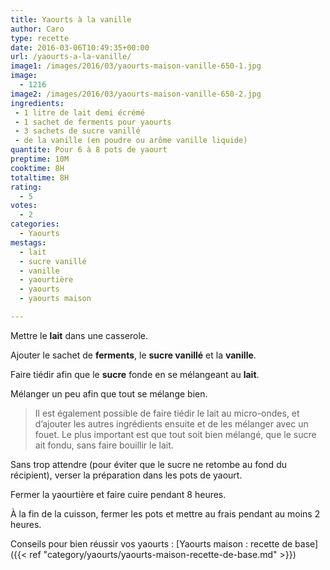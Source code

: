 ```yaml
---
title: Yaourts à la vanille
author: Caro
type: recette
date: 2016-03-06T10:49:35+00:00
url: /yaourts-a-la-vanille/
image1: /images/2016/03/yaourts-maison-vanille-650-1.jpg
image:
  - 1216
image2: /images/2016/03/yaourts-maison-vanille-650-2.jpg
ingredients:
 - 1 litre de lait demi écrémé
 - 1 sachet de ferments pour yaourts
 - 3 sachets de sucre vanillé
 - de la vanille (en poudre ou arôme vanille liquide)
quantite: Pour 6 à 8 pots de yaourt
preptime: 10M
cooktime: 8H
totaltime: 8H
rating:
  - 5
votes:
  - 2
categories:
  - Yaourts
mestags:
  - lait
  - sucre vanillé
  - vanille
  - yaourtière
  - yaourts
  - yaourts maison

---
```

Mettre le **lait** dans une casserole.

Ajouter le sachet de **ferments**, le **sucre vanillé** et la **vanille**.

Faire tiédir afin que le **sucre** fonde en se mélangeant au **lait**.

Mélanger un peu afin que tout se mélange bien.

> Il est également possible de faire tiédir le lait au micro-ondes, et d&rsquo;ajouter les autres ingrédients ensuite et de les mélanger avec un fouet. Le plus important est que tout soit bien mélangé, que le sucre ait fondu, sans faire bouillir le lait.

Sans trop attendre (pour éviter que le sucre ne retombe au fond du récipient), verser la préparation dans les pots de yaourt.

Fermer la yaourtière et faire cuire pendant 8 heures.

À la fin de la cuisson, fermer les pots et mettre au frais pendant au moins 2 heures.

Conseils pour bien réussir vos yaourts : [Yaourts maison : recette de base]({{< ref "category/yaourts/yaourts-maison-recette-de-base.md" >}})
